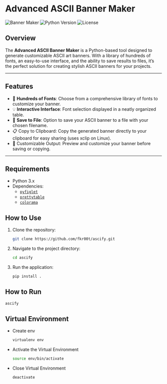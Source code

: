 
# **Advanced ASCII Banner Maker**

![Banner Maker](https://img.shields.io/badge/ASCII-BannerMaker-blue?style=flat-square)
![Python Version](https://img.shields.io/badge/Python-3.x-green?style=flat-square)
![License](https://img.shields.io/github/license/fkr00t/ascify?style=flat-square)

## **Overview**
The **Advanced ASCII Banner Maker** is a Python-based tool designed to generate customizable ASCII art banners. With a library of hundreds of fonts, an easy-to-use interface, and the ability to save results to files, it’s the perfect solution for creating stylish ASCII banners for your projects.

---

## **Features**
- 🚀 **Hundreds of Fonts**: Choose from a comprehensive library of fonts to customize your banner.
- 💡 **Interactive Interface**: Font selection displayed in a neatly organized table.
- 📝 **Save to File**: Option to save your ASCII banner to a file with your chosen filename.
- 📋 Copy to Clipboard: Copy the generated banner directly to your clipboard for easy sharing (uses xclip on Linux).
- 🎨 Customizable Output: Preview and customize your banner before saving or copying.

---

## **Requirements**
- Python 3.x
- Dependencies:
  - [`pyfiglet`](https://pypi.org/project/pyfiglet/)
  - [`prettytable`](https://pypi.org/project/prettytable/)
  - [`colorama`](https://pypi.org/project/colorama//)

## **How to Use**
1. Clone the repository:
   ```bash
   git clone https://github.com/fkr00t/ascify.git
   ```
2. Navigate to the project directory:
   ```bash
   cd ascify
   ```
3. Run the application:
   ```bash
   pip install .
   ```
   
## **How to Run**
   ```bash
   ascify
   ```
## **Virtual Environment**
- Create env
   ```bash
   virtualenv env
   ```
- Activate the Virtual Environment
   ```bash
   source env/bin/activate
   ```
- Close Virtual Environment
   ```bash
   deactivate
   ```
   